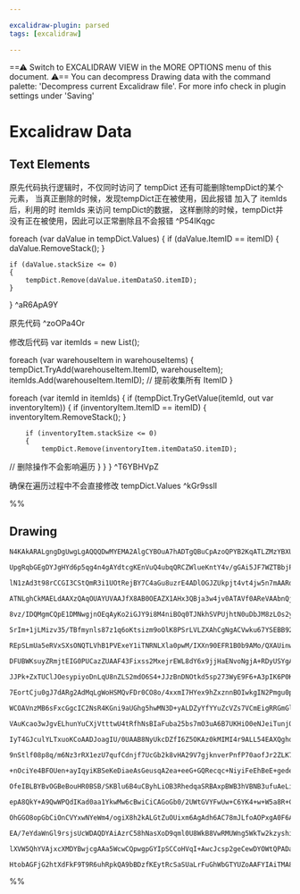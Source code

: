 ```yaml
---

excalidraw-plugin: parsed
tags: [excalidraw]

---
```

==⚠  Switch to EXCALIDRAW VIEW in the MORE OPTIONS menu of this document. ⚠== You can decompress Drawing data with the command palette: 'Decompress current Excalidraw file'. For more info check in plugin settings under 'Saving'


# Excalidraw Data

## Text Elements
原先代码执行逻辑时，不仅同时访问了 tempDict 还有可能删除tempDict的某个元素，
当真正删除的时候，发现tempDict正在被使用，因此报错
加入了 itemIds 后，利用的时 itemIds 来访问 tempDict的数据，
这样删除的时候，tempDict并没有正在被使用，因此可以正常删除且不会报错 ^P54IKqgc

foreach (var daValue in tempDict.Values)
{
    if (daValue.ItemID == itemID)
    {
        daValue.RemoveStack();
    }

    if (daValue.stackSize <= 0)
    {
        tempDict.Remove(daValue.itemDataSO.itemID);
    }
} ^aR6ApA9Y

原先代码 ^zoOPa4Or

修改后代码
var itemIds = new List<int>();

foreach (var warehouseItem in warehouseItems)
{
    tempDict.TryAdd(warehouseItem.ItemID, warehouseItem);
    itemIds.Add(warehouseItem.ItemID); // 提前收集所有 ItemID
}

foreach (var itemId in itemIds)
{
    if (tempDict.TryGetValue(itemId, out var inventoryItem))
    {
        if (inventoryItem.ItemID == itemID)
        {
            inventoryItem.RemoveStack();
        }

        if (inventoryItem.stackSize <= 0)
        {
            tempDict.Remove(inventoryItem.itemDataSO.itemID); 
// 删除操作不会影响遍历
        }
    }
} ^T6YBHVpZ

确保在遍历过程中不会直接修改 tempDict.Values ^kGr9sslI

%%
## Drawing
```compressed-json
N4KAkARALgngDgUwgLgAQQQDwMYEMA2AlgCYBOuA7hADTgQBuCpAzoQPYB2KqATLZMzYBXUtiRoIACyhQ4zZAHoFAc0JRJQgEYA6bGwC2CgF7N6hbEcK4OCtptbErHALRY8RMpWdx8Q1TdIEfARcZgRmBShcZQUebQBObQBGGjoghH0EDihmbgBtcDBQMBKIEm4IAAUAVgAWAEkAaQBHZWxUkshYRAqoLCgO0sxuZx4eRIAOAGYZpPGJiZ4Juer+

UpgRqbGEgDYJgHYd6p5qg4n4gAYdtcgKEnVuQ4ubqQRCZWlueKntY4v/gGAi5JF7WZTBbjPQoCKCkNgAawQAGE2Pg2KQKgBiJIIHE4waQTS4bDw5RwoQcYgotEYiSw6zMOC4QLZAkQABmhHw+AAyrAIRJBB42cxYQiEAB1e6Sbh8aEQUVwxF8mAC9BC8ovckfDjhXJoEHythM7BqDYG/4vMnCOD1Yj61B5AC6L3Z5Eydu4HCE3JehEpWAquAubPJ

lN1zAd3t98rCCGI3CStQmR3i1UOtRejBY7C4aGu8uzrE4ADlOGJZUkpjt4vt4jw5n7mAARdJ9BNodkEMIvTTCSkAUWCmWyUZ9+BeQjgxFw7cT+1q1WqOzmaZTmflRA48K945eaJJ8e4XfwPflfUwAwkgHzlQASioBjuUAgB6AcyNADIRgG4EwCJ8YA300AMP+AWDlAFG5QAYFW/QB+6MAO9TADC5VA+n0OBm3MKBUEADfjAEhzQB75UAX4DAAIlQ

ATNLghCkMAELdAAXzQAqOUAYUVAAJfX8AB0OEAZX1AHx3QBja3w4jv0ATAVf0AReVAAbnQjEOwKBWMACnVAGqIwB/eUACldf0AA7VABNrQBSo0ATFSGMAAqVAFNFGC1AyO1mFQQA4FV/QBKJRkzjUD0/QDNQQBTc0g2CMiIkTiMAB1NADtjeiOEATfjAHYLDjuN/ISkMANz1AEKbNDxOkuSlIwwBTuVYwAOPXwwAUOX/QAseTU0NKAAFX6Co7yfN

8vz/IDQMgmCQpE1DMNwgjnOEqAyKo2iGJY9i8M4niBOq0TJNkhSVPUjhtN0uDbJM8zLOs2yHIgpz4Ka9yvIY/zAp4vqIqigbYsUhLkrSzLstdTgoB5QgjHEXgoU6DkzoAMVwfQuXNVANzui8oAAQSIZQ83QYJ2QGLMmCgcwCF+94AegY02T0bJcH9JhPTQaMJyNUh3n9Ah8svQqHxfD8fwAkDwOgxaXOQ9DsPwvqWpo7yOo2vjBMapDosGpS1M0n

SrIm+1jLMizv35/TBfmynls87z1q6oKtsizm9oOlK8PSrLVLZXAhCgNgACVwku67YSEBB92RgAJN4PivVAkmSGtCgAXzWYpSnKCRcH1nZvrgb74gATTZbprugAqXmGNBnCmQ5fheN7nCTfZtB2KY6lj4Ekn2JIDlWeU7mIB40GqJJbtKSQbc+NAlguX4diBRuCzusE1XLmElWRVF0SxPFcSQXtiVJMMqW72l0HpDhGWZLIQflTluRVNUFVRTVYzF

REpSLmUa5eRVxSXsONQTLVhB1PVExeY1iTNRNLXla0pwM/IXXn90EFR1B0b9AMo/QXAUinwpMQCMY4Yx3TjB2e2tR4jfCmPEHYH1ShFlzImMuoMcylnLNdHgFxagXAmKXLYTZWzBDnJ2bs5t5R9mAUODIs8wEYzulOGc5D7YLiXCuKYuc075zuluHcaM9ybjYIeKBJ4zyfQKhIdk6IQjYEkKgAAFPQZkqAZwADUCBmyshwKWSFtBaN8OEAAlAxYA

DFUBWKsuyZRmjtEIG0PUCazZUAAF43Fixss2MxejrEWL8dY6x9jjHaENvoNgjA+RDyUSYgA3JY6xzsGKJKsYQWxSiQlm20KKIeF0rqoAADyeIuL4oJASglBL6mEjIkSECZNwEY7J1lmyzlwDyAA8toWaPiEmBNQMkjgzscoUDxnbe6gRiSKJUWorJCBdH6JEoYhxzBfEVOsekuxjSHFOJce4zxPSyn+NSZUuZNSIlRKiCSWJfSgmDJOZshpTTHG5

JJPk+ZxTUClJOesypiyoDnLqU8nZLS2mdO6S4+JJzBnDNOtkd5sp273WyE9F6+A3pIK6P0KG/0KhAznndbM4N3A4phnrOA8MzpI11KQT+39MbYw4LjaR6BZGTIUco1RpB1HbOMQs6pzzVnmIeRks5zj9KuI8V4+oPifknKCWc8JdTonXKhf0+5/THlnNefCd5RSSlHKsb8yp1SlWMGBaE0FURwWHNuUkhisL5Q6z1obVgV1uCmyofwq2Vc7YOySE

7EortCju0gJ7dARg2AdMqLgWoHSMQvFDr0CO8o/4xxmI7HYex9hZxznnBOIwkgIN2Pmgu0puATCRZXd41deA/CmJWxuQIpigg4OCa6SL96ImpD3CQ2J+74kHiSR+lIe3j2gOQKeTIWQEtKAvXk/Ij6rxPuvTuW9i68D3hvBAh8KjH1DGfSQoDL5GhNLfC0SLH62ntC/V0786XCLuv6YggYvY8APcA49QjwGlEgRWiY+CCE8FqJihgTBiwA3iKBlB

WCOAVnzMB6sFxcGgcIC2NsR4KGni9aUGhg5hwMN3D+yALDZyYfYYuZcVZs7VCmEigRRGmGlAPIicRlDE0sogEVR8IyxkEyfGyWR8LjaIrhVAVFr1uCga+qSvFCBgZsiJRDfAsm6RwxeAjKIyNaVQPpXddEjLmX4xvITbWusDZG3dWgT1FtdTWxrX6x28QXZu3lOGiAuUdiBwAEKWw0XAAAWiHeAYcvpsj/tnCY2hpizHmIsZYJwC3RwbHXOjuDvj

VAuKcao3wJgvELhunYuCXjVtttwU4tRfhNsBIaFuba25bs7mO3uA6B7UKHiO0eNJeiTunjOwTXIF2qiXcKRr4p10703aug+i693Lo/efSMJ79NntgHfS95Jr0OmdHe56H9dOPo9r/IMUwP3hgvt+pjAgEDkbTBceIRbc5Ipg5BvhyDwO5jLHB66y5kw8BXIgkhGG2PYd7P2YgdCRw5EY5OacZGoHZ0o1w/B0xQMMcu/uURrHjzsfPJxwAd/KAE5T

IyT4GJculYLTxuoKCoAADJoagIU/0UAAB8NyUkcDZfI6Z5OKAz0kMIMI4r9ALL54EAXQghdwSFRwY11TcqkBgN9YgxAlFi4QBLqXGRdkSuoKgdXmuP5wTVUE2a9ptDK9VwbwXRvtfC5lfE1AShUCAAXjQAskqADZTQAY2mAAEjNCqB7fNgdRzrnUzOVqLNwss3MvjWPPl4rgA4ggKAzylFm718IZC5P/SMGyOiGAwuTGGtQMa03GSc+z3z8LnX3j

9nStlf08p8q/m6Nz3rRX1ezU7qufCdnjf7UcGb2k8vHA29V7gjknverPnfP70aofJr2ZLK72n0fleO8T6te0rptrUAMWd/hQAsyaAB15TKgBHfUALMqgBZBMAGHKC/Bl3IdbxgnxPSej4jwLQyVOEA0/p6KJn2QbOaqDEoeHKMy3K1ukutuIu/o+u/ONuwuMeJy8eSuKuau8BUB1egeeukBWu+gJuGyn+FuaBuB0BNeDucSTuCgrunuvu/ugeweg

+nOciYe4BFOUen+ayIqyiKBSeKeDiaeAsGeusqA2ea+eeG+GQRecqc+NiyiFeEhBeE+gedehyC+peLeCh7eSh2uXeKqveBBfyGqLechq+Y+kh+gk+eSxs+qXyxeTeshVSS+AKK+Wh4+2uW+NqkKlB++1BR+p+GUl+t+9+0KT+YmCKNcSKQm4mz0kmaA0m2Kf0MM+KimYMymqmE86m8omm1KKMB2xGEABm/gRm4yROJOj4ZOH+4sX+X8P+dODOABr

OfeIBLBYBvOGBeBouHR0BSB/SKBlu6B4uCByhLiOB3RhedqaSRBAxpBWB3hVBNB3ufuAeLijBLR7KPOVRNkxAHB1RXBmqGSvByeqe6eqAmeohEe4h2hhexeGhw+8hVx7hlhKhUqahshdxlSbhFhgKlyMShhlSxhmhI+5hOhlhOq0+Bq6hC+ThS0Birhjx3xnhO+8xvhqA/h5+1+d+shD+A+jqLc5mrqIm1mpAZstmCA9mZWBoTmLmIabmUCEA8IC

epA8QkY+A9QwWPQdIKad0aa1YkwMw6cBwiCiCAGoGb0/2UWtGVYFwUw+C6YK4+w+W5a8R+CJWvqso9aja1W/wLaTq9WHaY23aY8LWfcbIRIw6I8zWdIvW06s8A2i8s2go82hpkoypU2EC26u6Tpo28o2oR6F29sV8q2b0ZcG2Noz8aAO2b8e2D6BRz6r6/8tQZ2ICAZemv6N2UCi4eCspIG0GH2nAUmGCEGX28GqAhCWw+CIGQOZC5GEiOGhI4Ok

OhGGO8opGbCiOnCVYxwNYeWm4/ogiX8h2kALGtZuOUixm6AgAdh6AC78mJLfoAOPxgA0F6AC0cplIAC9ugApcZE7/LLLGK5Bah5ScYzlzk35LmrkZSbnbkCorKCZnQRE3RiYSboqFl46XgZEQApEYLEqQxJG9BZF3Q5HaaxlXaFFYzFH4B8YSDHkLkrnrlbmE47mCpmYuqWYmwkn1kfk+oOaJjUlBrgCvyQC4BwBwDRJ9DcDuzQCVyZB4rYVrAMC

EA/7eYdaWnGl9rsjsUcWDAQDYAiAzrC58hNasXoD9qml0U8WkB8VwRMUWng5WkTw2kzyshiW8WzzC4PSDZenqjOmFDcUqXZD8XboTayjKUSWqVwQCUzbDZzY+mlDiWSUZD6yHpfqBk6V2VmUZAdLBnrYmX2X6APSPSxHPnxE+XuV+V3lEkPmuV6VQDC5jLvmflRWmX6XmVRCkA/QSVsAUCVy4D5FMa6VJUxVwQDiUjfQZVZUhD0nMhwhUAhXJUZC

lXVW5QhYVAjxcXMDYBwjcgAAa5WcwCQpwgpGYIpSCCoHVqI+AwcJcsp2geCewDYOWtQPADauppQkaBg5FhYDikI0WNJtl0Vwujln6AZEArVdFZIJA95xWOl51xAfICAFKJcZ1WMxAAAsmwC+sVbgJoMECDpIpADdXJaGhAN5qiPSaQMoESEog2IqbwNnHrtDXrnXNUCYmyIbMoD6MyC1RDbgFDXRvDXjXWs8F8r8CjbtZAG5fCtup5eDJwIwnRW6

HtobAGFjG2htXdFkF9T9R6uhRpkQA9bBDzfKEytRcSaSUaLrFuGhWbGTYUZoAAFYIAiTMA8hMpwBvUfVMrfWjmg46XEjgyMC5RsCohs2lBJqCjpAiSoIaaS56z6BNWcmDkFEjm/UYX4ChA/SW0G1G34CMYuzgDBqQALzhDkXOwgDOxAA
```
%%